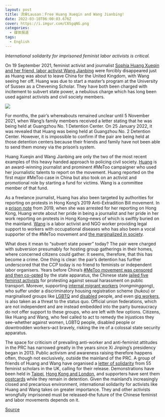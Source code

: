 ```yaml
---
layout: post
title: 流傘Lausan：Free Huang Xueqin and Wang Jianbing!
date: 2022-03-10T06:00:03.676Z
cover: https://i.imgur.com/C6SgqNG.png
categories:
  - 媒体报道
tags:
  - English
---
```

*International solidarity for imprisoned feminist labor activists is critical.*

<!-- more -->

On 19 September 2021, feminist activist and journalist [Sophia Huang Xueqin and her friend, labor activist Wang Jianbing](https://free-xueq-jianb.github.io/) were forcibly disappeared just as Huang was about to leave China for the United Kingdom, with Wang seeing her off. Huang was due to start a master’s program at the University of Sussex as a Chevening Scholar. They have both been charged with incitement to subvert state power, a nebulous charge which has long been used against activists and civil society members.

![](https://i.imgur.com/I9pl5Mf.jpg)

For months, the pair’s whereabouts remained unclear until 5 November 2021, when Wang’s family members received a letter stating that he was being held at Guangzhou No. 1 Detention Center. On 25 January 2022, it was revealed that Huang was being held at Guangzhou No. 2 Detention Center. However, it is impossible to confirm if the pair are being held at those detention centers because their friends and family have not been able to send them money via the prison’s system. 

Huang Xueqin and Wang Jianbing are only the two of the most recent examples of this heavy handed approach to policing civil society. [Huang](https://cpj.org/data/people/sophia-huang-xueqin/) is an award-winning journalist and prominent #MeToo campaigner who used her journalistic talents to report on the movement. Huang reported on the first major #MeToo case in China but also took on an activist and promotional role by starting a fund for victims. Wang is a committee member of that fund.

As a freelance journalist, Huang has also been targeted by authorities for reporting on protests in Hong Kong’s 2019 Anti-Extradition Bill movement. In a [prison note](https://free-xueq-jianb.github.io/2022/01/09/being-a-journalist-is-not-a-crime/) from 2019, when she was arrested for her reporting on Hong Kong, Huang wrote about her pride in being a journalist and her pride in her work reporting on protests in Hong Kong–news of which is swiftly buried on the mainland. [Wang](https://www.business-humanrights.org/en/latest-news/wang-jianbing-guangzhou-gongmin-ngo/) is a labor activist and NGO worker providing legal support to workers with occupational diseases who has also been a vocal supporter of the #MeToo movement and [the marginalized in society](https://free-xueq-jianb.github.io/2022/01/27/ordinary_chinese_activist/). 

What does it mean to “subvert state power” today? The pair were charged with subversion presumably for hosting group gatherings in their homes, where concerned citizens could gather. It seems, therefore, that this has become a crime. One thing is clear: the pair’s detention has further underscored that the CCP today is no friend to feminists or independent labor organisers. Years before China’s [#MeToo movement was censored and then co-opted](https://signal.supchina.com/chinas-metoo-movement-explained/) by the state apparatus, the Chinese state [jailed five feminist activists](https://www.dissentmagazine.org/article/china-feminist-five) for protesting against sexual harassment on public transport. Morever, supporting [internal migrant workers](https://libcom.org/history/chinas-migrant-workers) (*nongminggong*), who suffer under a discriminatory housing registration scheme (*hukou*) or marginalised groups like [LGBTQ](https://www.theguardian.com/world/2021/jul/08/outrage-over-crackdown-on-lgbtq-wechat-accounts-in-china) and [disabled](https://www.sixthtone.com/news/1001285/invisible-millions-chinas-unnoticed-disabled-people) people, and even [gig workers](https://clb.org.hk/content/trade-union-officials-distance-themselves-food-delivery-workers’-suffering), is also taken as a threat to the status quo. Official union federations, which are not independent and are instead embedded into the party bureaucracy do not offer support to these groups, who are left with few options. Citizens, like Huang and Wang, who feel called to act to remedy the injustices they see–whether against women, LGBTQ people, disabled people or downtrodden workers–act bravely, risking the ire of a colossal state security apparatus. 

The space for criticism of prevailing anti-worker and anti-feminist attitudes in the PRC has narrowed greatly in the years since Xi Jinping’s presidency began in 2013. Public activism and awareness raising therefore happens often, though not exclusively, outside the mainland of the PRC. A group of friends of Huang and Wang have organised a [letter of solidarity](https://free-xueq-jianb.github.io/2022/02/11/55_scholars_support/) from 55 feminist scholars in the UK, calling for their release. Demonstrations have been held in [Taipei](https://free-xueq-jianb.github.io/2022/02/20/在臺北，我們撐雪餅！/), [Hong Kong and London](https://free-xueq-jianb.github.io/2022/02/05/xuebing_world/), and supporters have sent them [postcards](https://twitter.com/FreeXueBing/status/1493052625822130183) while they remain in detention. Given the mainland’s increasingly closed and precarious environment, international solidarity for activists like Huang and Wang takes on greater importance. They and other activists wrongfully imprisoned must be released–the future of the Chinese feminist and labor movements depends on it. 

[Source](https://lausan.hk/2022/free-huang-xueqin-and-wang-jianbing/)

